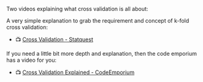 Two videos explaining what cross validation is all about:

A very simple explanation to grab the requirement and concept of k-fold cross validation:
- 📺 [Cross Validation - Statquest](https://www.youtube.com/watch?v=fSytzGwwBVw&list=PLblh5JKOoLUICTaGLRoHQDuF_7q2GfuJF&index=2)

If you need a little bit more depth and explanation, then the code emporium has a video for you:
- 📺 [Cross Validation Explained - CodeEmporium](https://www.youtube.com/watch?v=a86WxNgMv7E&list=WL&index=1&t=10s)